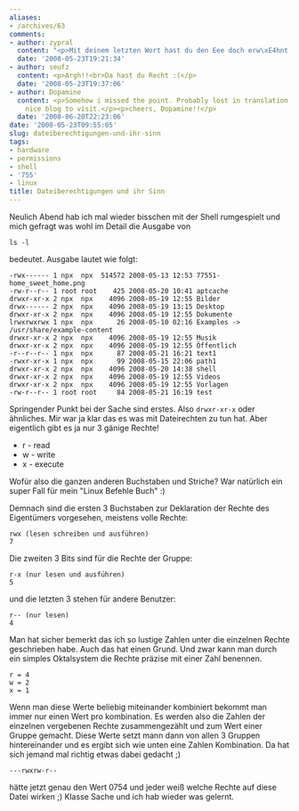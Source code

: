 ```yaml
---
aliases:
- /archives/63
comments:
- author: zypral
  content: "<p>Mit deinem letzten Wort hast du den Eee doch erw\xE4hnt. :P</p>"
  date: '2008-05-23T19:21:34'
- author: seufz
  content: <p>Argh!!<br>Da hast du Recht :(</p>
  date: '2008-05-23T19:37:06'
- author: Dopamine
  content: <p>Somehow i missed the point. Probably lost in translation :) Anyway ...
    nice blog to visit.</p><p>cheers, Dopamine!!</p>
  date: '2008-06-20T22:23:06'
date: '2008-05-23T09:55:05'
slug: dateiberechtigungen-und-ihr-sinn
tags:
- hardware
- permissions
- shell
- '755'
- linux
title: Dateiberechtigungen und ihr Sinn
---
```


Neulich Abend hab ich mal wieder bisschen mit der Shell rumgespielt und mich gefragt was wohl im Detail die Ausgabe von

```
ls -l
```

bedeutet. Ausgabe lautet wie folgt:

```
-rwx------ 1 npx  npx  514572 2008-05-13 12:53 77551-home_sweet_home.png
-rw-r--r-- 1 root root    425 2008-05-20 10:41 aptcache
drwxr-xr-x 2 npx  npx    4096 2008-05-19 12:55 Bilder
drwx------ 2 npx  npx    4096 2008-05-19 13:15 Desktop
drwxr-xr-x 2 npx  npx    4096 2008-05-19 12:55 Dokumente
lrwxrwxrwx 1 npx  npx      26 2008-05-10 02:16 Examples -> /usr/share/example-content
drwxr-xr-x 2 npx  npx    4096 2008-05-19 12:55 Musik
drwxr-xr-x 2 npx  npx    4096 2008-05-19 12:55 Öffentlich
-r--r--r-- 1 npx  npx      87 2008-05-21 16:21 text1
-rwxr-xr-x 1 npx  npx      99 2008-05-15 22:06 path1
drwxr-xr-x 2 npx  npx    4096 2008-05-20 14:38 shell
drwxr-xr-x 2 npx  npx    4096 2008-05-19 12:55 Videos
drwxr-xr-x 2 npx  npx    4096 2008-05-19 12:55 Vorlagen
-rw-r--r-- 1 root root     84 2008-05-21 16:19 test
```

Springender Punkt bei der Sache sind erstes. Also `drwxr-xr-x` oder
ähnliches. Mir war ja klar das es was mit Dateirechten zu tun hat. Aber
eigentlich gibt es ja nur 3 gänige Rechte!

  * r - read
  * w - write
  * x - execute

Wofür also die ganzen anderen Buchstaben und Striche?
War natürlich ein super Fall für mein "Linux Befehle Buch" :)

Demnach sind die ersten 3 Buchstaben zur Deklaration der Rechte des
Eigentümers vorgesehen, meistens volle Rechte:

```
rwx (lesen schreiben und ausführen)
7
```

Die zweiten 3 Bits sind für die Rechte der Gruppe:

```
r-x (nur lesen und ausführen)
5
```

und die letzten 3 stehen für andere Benutzer:

```
r-- (nur lesen)
4
```

Man hat sicher bemerkt das ich so lustige Zahlen unter die einzelnen Rechte
geschrieben habe. Auch das hat einen Grund. Und zwar kann man durch ein
simples Oktalsystem die Rechte präzise mit einer Zahl benennen.

```
r = 4
w = 2
x = 1

```

Wenn man diese Werte beliebig miteinander kombiniert bekommt man immer nur
einen Wert pro kombination. Es werden also die Zahlen der einzelnen
vergebenen Rechte zusammengezählt und zum Wert einer Gruppe gemacht. Diese
Werte setzt mann dann von allen 3 Gruppen hintereinander und es ergibt sich
wie unten eine Zahlen Kombination. Da hat sich jemand mal richtig etwas dabei
gedacht ;)

```
---rwxrw-r--
```

hätte jetzt genau den Wert 0754 und jeder weiß welche Rechte auf diese Datei wirken ;) Klasse Sache und ich hab wieder was gelernt.
